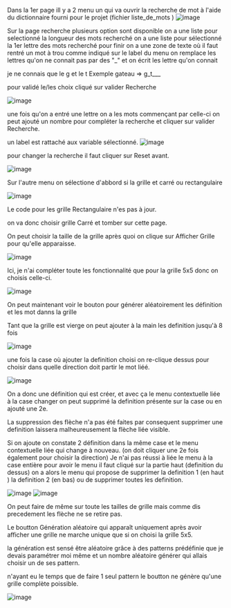 Dans la 1er page ill y a 2 menu un qui va ouvrir la recherche de mot à l'aide du dictionnaire fourni pour le projet (fichier liste_de_mots ) 
![image](https://github.com/user-attachments/assets/6a179ba1-323f-4b53-bafc-b0d096b0048a)


Sur la page recherche plusieurs option sont disponible 
on a une liste pour selectionné la longueur des mots recherché 
on a une liste pour sélectionné la 1er lettre des mots recherché 
pour finir on a une zone de texte où il faut rentré un mot à trou 
comme indiqué sur le label du menu on remplace les lettres qu'on ne connait pas par des "_" 
et on écrit les lettre qu'on connait 

 je ne connais que le g et le t 
Exemple gateau => g_t___

pour validé le/les choix cliqué sur valider Recherche

![image](https://github.com/user-attachments/assets/d64084af-bc4f-46a7-a40d-ddf3d6c97bfc)

une fois qu'on a entré une lettre on a les mots commençant par celle-ci 
on peut ajouté un nombre pour compléter la recherche et cliquer sur valider Recherche.

un label est rattaché aux variable sélectionné.
![image](https://github.com/user-attachments/assets/51c6d4a1-a891-4aae-946d-09083c3a81b5)


pour changer la recherche il faut cliquer sur Reset avant. 

![image](https://github.com/user-attachments/assets/ea79c4b5-1bd3-4b8c-b76f-75f7519d2374)

Sur l'autre menu on sélectione d'abbord si la grille et carré ou rectangulaire 


![image](https://github.com/user-attachments/assets/db19f9da-2d15-4666-a636-9ffdecf362c9)

Le code pour les grille Rectangulaire n'es pas à jour.

on va donc choisir grille Carré et tomber sur cette page.

On peut choisir la taille de la grille après quoi on clique sur Afficher Grille pour qu'elle  apparaisse.

![image](https://github.com/user-attachments/assets/a4dbde3f-8bec-4219-bdc6-b615e7e2cb70)


Ici, je n'ai compléter toute les fonctionnalité que pour la grille 5x5 donc on choisis celle-ci.

![image](https://github.com/user-attachments/assets/bfa116b6-7aaf-43e1-b777-347f4f66f1e3)

On peut maintenant voir le bouton pour générer aléatoirement les définition et les mot danns la grille

Tant que la grille est vierge on peut ajouter à la main les definition jusqu'à 8 fois 

![image](https://github.com/user-attachments/assets/16d1c621-44a6-4542-b49c-a8bad62ed7bf)

une fois la case où ajouter la definition choisi on re-clique dessus pour choisir dans quelle direction doit partir le mot liéé.

![image](https://github.com/user-attachments/assets/4c7a0cac-4a4e-4067-ab6b-4c9d65cd3c9f)


On a donc une définition qui est créer, et avec ça le menu contextuelle liée à la case changer on peut supprimé la definition présente sur la case ou en ajouté une 2e.

La suppression des flèche n'a pas été faites par consequent supprimer une definition laissera malheureusement la flèche liée visible.

Si on ajoute on constate 2 définition dans la même case et le menu contextuelle liée qui change à nouveau.
(on doit cliquer une 2e fois également pour choisir la direction)
Je n'ai pas réussi à liée le menu à la case entière pour avoir le menu il faut cliqué sur la partie haut (definition du dessus)
on a alors le menu qui propose de supprimer la definition 1 (en haut ) la definition 2 (en bas) ou de supprimer toutes les definition.

![image](https://github.com/user-attachments/assets/a5d8a78e-29b5-4bca-9aef-327feafeeef1)
![image](https://github.com/user-attachments/assets/0c9b8656-495b-4b75-8771-5adb85e3aff4)

On peut faire de même sur toute les tailles de grille mais comme dis precedement les flèche ne se retire pas.

Le boutton Génération aléatoire qui apparaît uniquement après avoir afficher une grille ne marche unique que si on choisi 
la grille 5x5.

la génération est sensé être aléatoire grâce à des patterns prédéfinie que je devais paramétrer moi même et un nombre aléatoire générer qui allais choisir un de ses pattern.

n'ayant eu le temps que de faire 1 seul pattern le boutton ne génère qu'une grille complète poissible.

![image](https://github.com/user-attachments/assets/82efab51-8d33-4d88-81b6-308db341e660)



